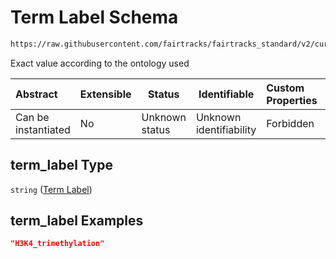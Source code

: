 # Term Label Schema

```txt
https://raw.githubusercontent.com/fairtracks/fairtracks_standard/v2/current/json/schema/fairtracks_experiment.schema.json#/properties/target/properties/sequence_feature/properties/term_label
```

Exact value according to the ontology used


| Abstract            | Extensible | Status         | Identifiable            | Custom Properties | Additional Properties | Access Restrictions | Defined In                                                                                                     |
| :------------------ | ---------- | -------------- | ----------------------- | :---------------- | --------------------- | ------------------- | -------------------------------------------------------------------------------------------------------------- |
| Can be instantiated | No         | Unknown status | Unknown identifiability | Forbidden         | Allowed               | none                | [fairtracks_experiment.schema.json\*](../json/schema/fairtracks_experiment.schema.json "open original schema") |

## term_label Type

`string` ([Term Label](fairtracks_experiment-properties-experiment-target-properties-target-sequence-feature-properties-term-label.md))

## term_label Examples

```json
"H3K4_trimethylation"
```
